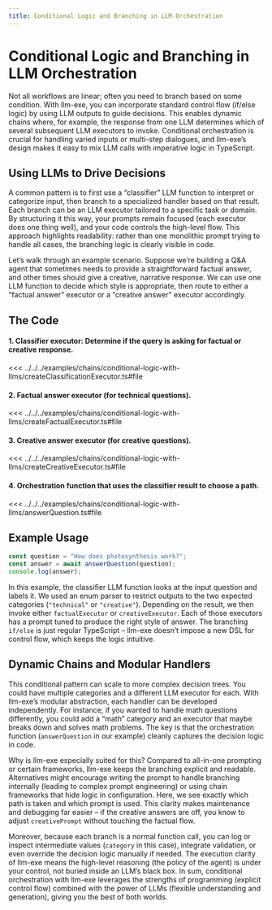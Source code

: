 ```yaml
---
title: Conditional Logic and Branching in LLM Orchestration
---
```


# Conditional Logic and Branching in LLM Orchestration

Not all workflows are linear; often you need to branch based on some condition. With llm-exe, you can incorporate standard control flow (if/else logic) by using LLM outputs to guide decisions. This enables dynamic chains where, for example, the response from one LLM determines which of several subsequent LLM executors to invoke. Conditional orchestration is crucial for handling varied inputs or multi-step dialogues, and llm-exe’s design makes it easy to mix LLM calls with imperative logic in TypeScript.

## Using LLMs to Drive Decisions

A common pattern is to first use a “classifier” LLM function to interpret or categorize input, then branch to a specialized handler based on that result. Each branch can be an LLM executor tailored to a specific task or domain. By structuring it this way, your prompts remain focused (each executor does one thing well), and your code controls the high-level flow. This approach highlights readability: rather than one monolithic prompt trying to handle all cases, the branching logic is clearly visible in code.

Let’s walk through an example scenario. Suppose we’re building a Q&A agent that sometimes needs to provide a straightforward factual answer, and other times should give a creative, narrative response. We can use one LLM function to decide which style is appropriate, then route to either a “factual answer” executor or a “creative answer” executor accordingly.

## The Code

#### 1. Classifier executor: Determine if the query is asking for factual or creative response.

<<< ../../../examples/chains/conditional-logic-with-llms/createClassificationExecutor.ts#file

#### 2. Factual answer executor (for technical questions).

<<< ../../../examples/chains/conditional-logic-with-llms/createFactualExecutor.ts#file

#### 3. Creative answer executor (for creative questions).

<<< ../../../examples/chains/conditional-logic-with-llms/createCreativeExecutor.ts#file

#### 4. Orchestration function that uses the classifier result to choose a path.

<<< ../../../examples/chains/conditional-logic-with-llms/answerQuestion.ts#file

## Example Usage

```typescript
const question = "How does photosynthesis work?";
const answer = await answerQuestion(question);
console.log(answer);
```

In this example, the classifier LLM function looks at the input question and labels it. We used an enum parser to restrict outputs to the two expected categories (`"technical"` or `"creative"`). Depending on the result, we then invoke either `factualExecutor` or `creativeExecutor`. Each of those executors has a prompt tuned to produce the right style of answer. The branching `if/else` is just regular TypeScript – llm-exe doesn’t impose a new DSL for control flow, which keeps the logic intuitive.

## Dynamic Chains and Modular Handlers

This conditional pattern can scale to more complex decision trees. You could have multiple categories and a different LLM executor for each. With llm-exe’s modular abstraction, each handler can be developed independently. For instance, if you wanted to handle math questions differently, you could add a “math” category and an executor that maybe breaks down and solves math problems. The key is that the orchestration function (`answerQuestion` in our example) cleanly captures the decision logic in code.

Why is llm-exe especially suited for this? Compared to all-in-one prompting or certain frameworks, llm-exe keeps the branching explicit and readable. Alternatives might encourage writing the prompt to handle branching internally (leading to complex prompt engineering) or using chain frameworks that hide logic in configuration. Here, we see exactly which path is taken and which prompt is used. This clarity makes maintenance and debugging far easier – if the creative answers are off, you know to adjust `creativePrompt` without touching the factual flow.

Moreover, because each branch is a normal function call, you can log or inspect intermediate values (`category` in this case), integrate validation, or even override the decision logic manually if needed. The execution clarity of llm-exe means the high-level reasoning (the policy of the agent) is under your control, not buried inside an LLM’s black box. In sum, conditional orchestration with llm-exe leverages the strengths of programming (explicit control flow) combined with the power of LLMs (flexible understanding and generation), giving you the best of both worlds.
